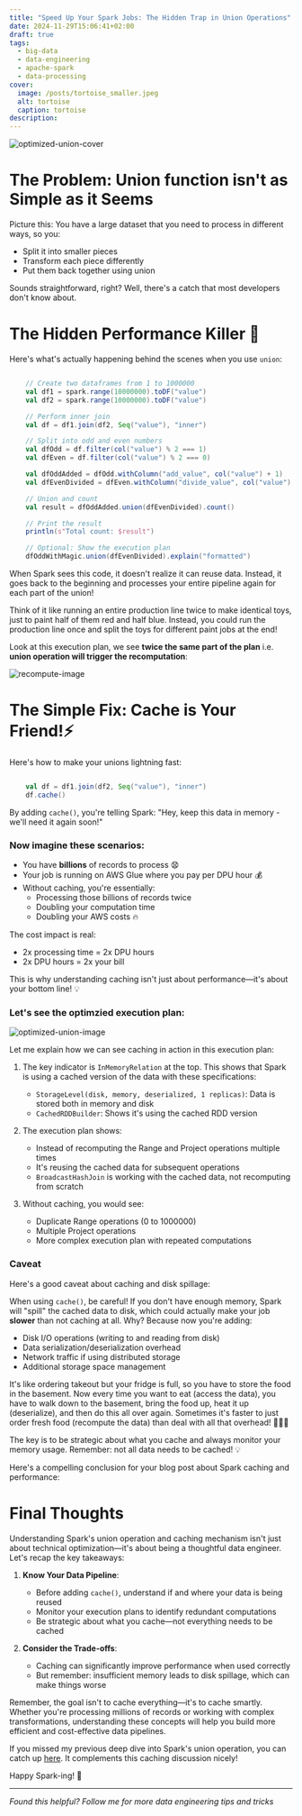 ```yaml
---
title: "Speed Up Your Spark Jobs: The Hidden Trap in Union Operations"
date: 2024-11-29T15:06:41+02:00
draft: true
tags:
  - big-data
  - data-engineering
  - apache-spark
  - data-processing
cover:
  image: /posts/tortoise_smaller.jpeg
  alt: tortoise
  caption: tortoise
description:
---
```


![optimized-union-cover](/posts/spark-union-performance/cover-union-performance.png)

# The Problem: Union function isn't as Simple as it Seems

Picture this: You have a large dataset that you need to process in different ways, so you:

- Split it into smaller pieces
- Transform each piece differently
- Put them back together using union

Sounds straightforward, right? Well, there's a catch that most developers don't know about.

# The Hidden Performance Killer 🐌

Here's what's actually happening behind the scenes when you use `union`:

```scala

    // Create two dataframes from 1 to 1000000
    val df1 = spark.range(10000000).toDF("value")
    val df2 = spark.range(10000000).toDF("value")

    // Perform inner join
    val df = df1.join(df2, Seq("value"), "inner")

    // Split into odd and even numbers
    val dfOdd = df.filter(col("value") % 2 === 1)
    val dfEven = df.filter(col("value") % 2 === 0)

    val dfOddAdded = dfOdd.withColumn("add_value", col("value") + 1)
    val dfEvenDivided = dfEven.withColumn("divide_value", col("value") / 2)

    // Union and count
    val result = dfOddAdded.union(dfEvenDivided).count()

    // Print the result
    println(s"Total count: $result")

    // Optional: Show the execution plan
    dfOddWithMagic.union(dfEvenDivided).explain("formatted")

```

When Spark sees this code, it doesn't realize it can reuse data. Instead, it goes back to the beginning and processes your entire pipeline again for each part of the union!

Think of it like running an entire production line twice to make identical toys, just to paint half of them red and half blue. Instead, you could run the production line once and split the toys for different paint jobs at the end!

Look at this execution plan, we see **twice the same part of the plan** i.e. **union operation will trigger the recomputation**:

![recompute-image](/posts/spark-union-performance/union-recompute.png)

# The Simple Fix: Cache is Your Friend!⚡

Here's how to make your unions lightning fast:

```scala 

    val df = df1.join(df2, Seq("value"), "inner")
    df.cache()

```


By adding `cache()`, you're telling Spark: "Hey, keep this data in memory - we'll need it again soon!"

### Now imagine these scenarios:
- You have **billions** of records to process 😧
- Your job is running on AWS Glue where you pay per DPU hour 💰
- Without caching, you're essentially:
  - Processing those billions of records twice
  - Doubling your computation time
  - Doubling your AWS costs 🔥

The cost impact is real:
- 2x processing time = 2x DPU hours
- 2x DPU hours = 2x your bill

This is why understanding caching isn't just about performance—it's about your bottom line! 💡

### Let's see the optimzied execution plan:

![optimized-union-image](/posts/spark-union-performance/optimized-union.png)

Let me explain how we can see caching in action in this execution plan:

1. The key indicator is `InMemoryRelation` at the top. This shows that Spark is using a cached version of the data with these specifications:
   - `StorageLevel(disk, memory, deserialized, 1 replicas)`: Data is stored both in memory and disk
   - `CachedRDDBuilder`: Shows it's using the cached RDD version

2. The execution plan shows:
   - Instead of recomputing the Range and Project operations multiple times
   - It's reusing the cached data for subsequent operations
   - `BroadcastHashJoin` is working with the cached data, not recomputing from scratch

3. Without caching, you would see:
   - Duplicate Range operations (0 to 1000000)
   - Multiple Project operations
   - More complex execution plan with repeated computations


### Caveat

Here's a good caveat about caching and disk spillage:

When using `cache()`, be careful! If you don't have enough memory, Spark will "spill" the cached data to disk, which could actually make your job **slower** than not caching at all. Why? Because now you're adding:
- Disk I/O operations (writing to and reading from disk)
- Data serialization/deserialization overhead
- Network traffic if using distributed storage
- Additional storage space management

It's like ordering takeout but your fridge is full, so you have to store the food in the basement. Now every time you want to eat (access the data), you have to walk down to the basement, bring the food up, heat it up (deserialize), and then do this all over again. Sometimes it's faster to just order fresh food (recompute the data) than deal with all that overhead! 🏃‍♂️🔄

The key is to be strategic about what you cache and always monitor your memory usage. Remember: not all data needs to be cached! 💡


Here's a compelling conclusion for your blog post about Spark caching and performance:

# Final Thoughts

Understanding Spark's union operation and caching mechanism isn't just about technical optimization—it's about being a thoughtful data engineer. Let's recap the key takeaways:

1. **Know Your Data Pipeline**: 
   - Before adding `cache()`, understand if and where your data is being reused
   - Monitor your execution plans to identify redundant computations
   - Be strategic about what you cache—not everything needs to be cached

2. **Consider the Trade-offs**:
   - Caching can significantly improve performance when used correctly
   - But remember: insufficient memory leads to disk spillage, which can make things worse

Remember, the goal isn't to cache everything—it's to cache smartly. Whether you're processing millions of records or working with complex transformations, understanding these concepts will help you build more efficient and cost-effective data pipelines.


If you missed my previous deep dive into Spark's union operation, you can catch up [here](https://blog.veskovujovic.me/posts/spark-union-function/). It complements this caching discussion nicely!

Happy Spark-ing! 🚀

---
*Found this helpful? Follow me for more data engineering tips and tricks*




